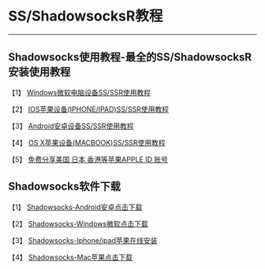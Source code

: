 
# SS/ShadowsocksR教程

<hr>

## Shadowsocks使用教程-最全的SS/ShadowsocksR安装使用教程

【1】 [Windows微软电脑设备SS/SSR使用教程](/微软/)

【2】 [IOS苹果设备(IPHONE/IPAD)SS/SSR使用教程](/ios/)

【3】 [Android安卓设备SS/SSR使用教程](/Android/)

【4】 [OS X苹果设备(MACBOOK)SS/SSR使用教程](/Mac/)

【5】 [免费分享美国 日本 香港等苹果APPLE ID 账号](/AppleID/)

## Shadowsocks软件下载

【1】 [Shadowsocks-Android安卓点击下载](https://raw.githubusercontent.com/ss-ssr/download/master/shadowsocks-android.apk)

【2】 [Shadowsocks-Windows微软点击下载](https://raw.githubusercontent.com/ss-ssr/download/master/shadowsocks-windows.zip)

【3】  [Shadowsocks-Iphone/ipad苹果在线安装](https://ios.freeid.xyz/)

【4】  [Shadowsocks-Mac苹果点击下载](https://raw.githubusercontent.com/ss-ssr/download/master/shadowsocks-mac.zip)
